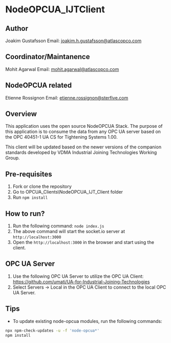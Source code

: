 # NodeOPCUA_IJTClient

## Author

Joakim Gustafsson
Email: joakim.h.gustafsson@atlascopco.com

## Coordinator/Maintanence

Mohit Agarwal
Email: mohit.agarwal@atlascopco.com

## NodeOPCUA related

Etienne Rossignon
Email: etienne.rossignon@sterfive.com

## Overview

This application uses the open source NodeOPCUA Stack. The purpose of this application is to consume the data from any OPC UA server based on the OPC 40451-1 UA CS for Tightening Systems 1.00.

This client will be updated based on the newer versions of the companion standards developed by VDMA Industrial Joining Technologies Working Group.

## Pre-requisites

1. Fork or clone the repository
2. Go to OPCUA_Clients\NodeOPCUA_IJT_Client folder
3. Run  `npm install`

## How to run?

1. Run the following command: `node index.js`
2. The above command will start the socket.io server at `http://localhost:3000`
3. Open the `http://localhost:3000` in the browser and start using the client.

## OPC UA Server

1. Use the following OPC UA Server to utilize the OPC UA Client: <https://github.com/umati/UA-for-Industrial-Joining-Technologies>
2. Select Servers -> Local in the OPC UA Client to connect to the local OPC UA Server.

## Tips

* To update existing node-opcua modules, run the following commands:

```bash
npx npm-check-updates -u -f 'node-opcua*'
npm install
```

